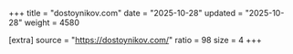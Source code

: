 +++
title = "dostoynikov.com"
date = "2025-10-28"
updated = "2025-10-28"
weight = 4580

[extra]
source = "https://dostoynikov.com/"
ratio = 98
size = 4
+++
